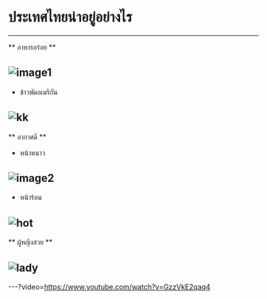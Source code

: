 # ประเทศไทยน่าอยู่อย่างไร 
---
** อาหารอร่อย **

![image1](https://scontent.fbkk22-2.fna.fbcdn.net/v/t1.15752-9/77140607_2489819654566940_526104232147812352_n.png?_nc_cat=106&_nc_eui2=AeF8BdM5hAX_9euRHOcyaI4Uwnirf8Wh1GKhp1WcIVCCZCsN9MzGl2DwCGwn_ityuS9Y0pB2DbaRTlakiqcD6Bgqr3A46OBjsy79JQCz17p4Ig&_nc_ohc=3uJuZdWMGuIAQke-yQCLMjbW9C2ETMWQJxpU7wQ3NmwKwjQsXlEGgJEzw&_nc_ht=scontent.fbkk22-2.fna&oh=33be3c75fabc859460bcbc37c2e8ba53&oe=5E825DA6)
---
 * ข้าวพัดอเมริกัน 

 ![kk](https://img.kapook.com/u/pirawan/Cooking1/americanfriedrice.jpg)
---
** อากาศดี ** 
* หน้าหนาว

![image2](https://scontent.fkkc2-1.fna.fbcdn.net/v/t31.0-8/s960x960/24955542_1670215819696026_9178157145177340118_o.jpg?_nc_cat=101&_nc_eui2=AeFvc2mMMzwugTaX9AvLlnPZmoHUI_FvhChUFjg-e_z_KObnsj5xUTD3gR2O619ATsW4hmVvrBk-6PLJ_TgfeTyW65j8dgc56jGLPsBKDnjHRg&_nc_ohc=b2ch0gckDK8AQkqaBe9x2UwBQkNuYVqSUDNSMgfKZMfQZF0Vw14ChlimA&_nc_ht=scontent.fkkc2-1.fna&oh=5072f78c9505ee2ba51f34e68867dded&oe=5E81B654)
---
* หน้าร้อน

![hot](https://uk.toluna.com/dpolls_images/2018/04/02/418611d6-3edc-46a6-99f1-fba99f5c72ce.jpg)
---
** ผู้หญิงสวย **

![lady](https://www.fifa55casino.com/wp-content/uploads/2018/08/%E0%B8%99%E0%B8%A1%E0%B8%A5%E0%B9%89%E0%B8%99%E0%B8%97%E0%B8%B0%E0%B8%A5%E0%B8%B1%E0%B8%81%E0%B8%AA%E0%B8%B2%E0%B8%A7%E0%B8%AA%E0%B8%A7%E0%B8%A2.jpg)
---
---?video=https://www.youtube.com/watch?v=GzzVkE2qaq4